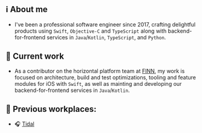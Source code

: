 ## ℹ️ About me
- I've been a professional software engineer since 2017, crafting delightful products using `Swift`, `Objective-C` and `TypeScript` along with backend-for-frontend services in `Java`/`Kotlin`, `TypeScript`, and `Python`.

## 💼 Current work
 - As a contributor on the horizontal platform team at [FINN](https://www.finn.no), my work is focused on architecture, build and test optimizations, tooling and feature modules for iOS with `Swift`, as well as mainting and developing our backend-for-frontend services in `Java`/`Kotlin`.

## 📁 Previous workplaces: 
- 🎧 [Tidal](https://tidal.com)
